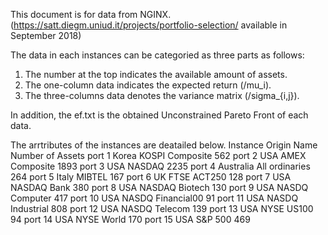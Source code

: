 This document is for data from NGINX. (https://satt.diegm.uniud.it/projects/portfolio-selection/ available in September 2018)

The data in each instances can be categoried as three parts as follows:
1) The number at the top indicates the available amount of assets.
2) The one-column data indicates the expected return (/mu_i).
3) The three-columns data denotes the variance matrix (/sigma_{i,j}).

In addition, the ef.txt is the obtained Unconstrained Pareto Front of each data.

The arrtributes of the instances are deatailed below.
Instance      Origin       Name             Number of Assets
port 1        Korea    KOSPI Composite            562
port 2         USA      AMEX Composite           1893
port 3         USA        NASDAQ                 2235
port 4      Australia   All ordinaries            264
port 5         Italy       MIBTEL                 167
port 6          UK      FTSE ACT250               128
port 7         USA      NASDAQ Bank               380
port 8         USA     NASDAQ Biotech             130
port 9         USA    NASDQ  Computer             417
port 10        USA    NASDQ  Financial00           91
port 11        USA    NASDQ  Industrial           808
port 12        USA     NASDQ  Telecom             139
port 13        USA      NYSE   US100               94
port 14        USA      NYSE   World              170
port 15        USA       S&P    500               469



